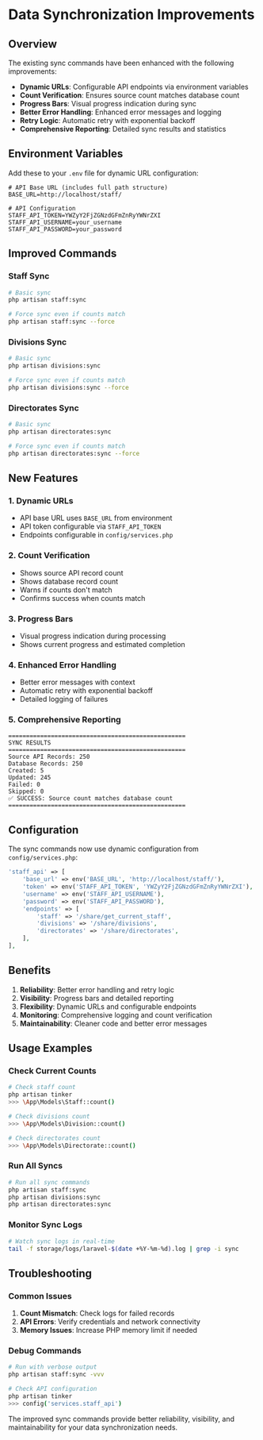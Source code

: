 # Data Synchronization Improvements

## Overview

The existing sync commands have been enhanced with the following improvements:

- **Dynamic URLs**: Configurable API endpoints via environment variables
- **Count Verification**: Ensures source count matches database count
- **Progress Bars**: Visual progress indication during sync
- **Better Error Handling**: Enhanced error messages and logging
- **Retry Logic**: Automatic retry with exponential backoff
- **Comprehensive Reporting**: Detailed sync results and statistics

## Environment Variables

Add these to your `.env` file for dynamic URL configuration:

```env
# API Base URL (includes full path structure)
BASE_URL=http://localhost/staff/

# API Configuration
STAFF_API_TOKEN=YWZyY2FjZGNzdGFmZnRyYWNrZXI
STAFF_API_USERNAME=your_username
STAFF_API_PASSWORD=your_password
```

## Improved Commands

### Staff Sync
```bash
# Basic sync
php artisan staff:sync

# Force sync even if counts match
php artisan staff:sync --force
```

### Divisions Sync
```bash
# Basic sync
php artisan divisions:sync

# Force sync even if counts match
php artisan divisions:sync --force
```

### Directorates Sync
```bash
# Basic sync
php artisan directorates:sync

# Force sync even if counts match
php artisan directorates:sync --force
```

## New Features

### 1. Dynamic URLs
- API base URL uses `BASE_URL` from environment
- API token configurable via `STAFF_API_TOKEN`
- Endpoints configurable in `config/services.php`

### 2. Count Verification
- Shows source API record count
- Shows database record count
- Warns if counts don't match
- Confirms success when counts match

### 3. Progress Bars
- Visual progress indication during processing
- Shows current progress and estimated completion

### 4. Enhanced Error Handling
- Better error messages with context
- Automatic retry with exponential backoff
- Detailed logging of failures

### 5. Comprehensive Reporting
```
==================================================
SYNC RESULTS
==================================================
Source API Records: 250
Database Records: 250
Created: 5
Updated: 245
Failed: 0
Skipped: 0
✅ SUCCESS: Source count matches database count
==================================================
```

## Configuration

The sync commands now use dynamic configuration from `config/services.php`:

```php
'staff_api' => [
    'base_url' => env('BASE_URL', 'http://localhost/staff/'),
    'token' => env('STAFF_API_TOKEN', 'YWZyY2FjZGNzdGFmZnRyYWNrZXI'),
    'username' => env('STAFF_API_USERNAME'),
    'password' => env('STAFF_API_PASSWORD'),
    'endpoints' => [
        'staff' => '/share/get_current_staff',
        'divisions' => '/share/divisions',
        'directorates' => '/share/directorates',
    ],
],
```

## Benefits

1. **Reliability**: Better error handling and retry logic
2. **Visibility**: Progress bars and detailed reporting
3. **Flexibility**: Dynamic URLs and configurable endpoints
4. **Monitoring**: Comprehensive logging and count verification
5. **Maintainability**: Cleaner code and better error messages

## Usage Examples

### Check Current Counts
```bash
# Check staff count
php artisan tinker
>>> \App\Models\Staff::count()

# Check divisions count
>>> \App\Models\Division::count()

# Check directorates count
>>> \App\Models\Directorate::count()
```

### Run All Syncs
```bash
# Run all sync commands
php artisan staff:sync
php artisan divisions:sync
php artisan directorates:sync
```

### Monitor Sync Logs
```bash
# Watch sync logs in real-time
tail -f storage/logs/laravel-$(date +%Y-%m-%d).log | grep -i sync
```

## Troubleshooting

### Common Issues

1. **Count Mismatch**: Check logs for failed records
2. **API Errors**: Verify credentials and network connectivity
3. **Memory Issues**: Increase PHP memory limit if needed

### Debug Commands
```bash
# Run with verbose output
php artisan staff:sync -vvv

# Check API configuration
php artisan tinker
>>> config('services.staff_api')
```

The improved sync commands provide better reliability, visibility, and maintainability for your data synchronization needs.
